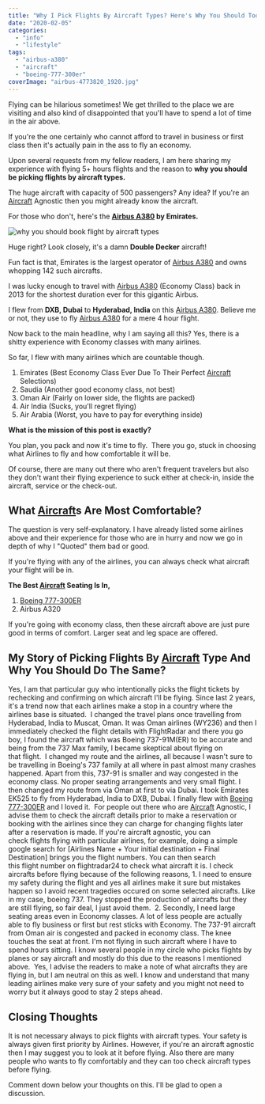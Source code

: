 ```yaml
---
title: "Why I Pick Flights By Aircraft Types? Here's Why You Should Too"
date: "2020-02-05"
categories: 
  - "info"
  - "lifestyle"
tags: 
  - "airbus-a380"
  - "aircraft"
  - "boeing-777-300er"
coverImage: "airbus-4773820_1920.jpg"
---
```


Flying can be hilarious sometimes! We get thrilled to the place we are visiting and also kind of disappointed that you'll have to spend a lot of time in the air above.

If you're the one certainly who cannot afford to travel in business or first class then it's actually pain in the ass to fly an economy.

Upon several requests from my fellow readers, I am here sharing my experience with flying 5+ hours flights and the reason to **why you should be picking flights by aircraft types.**

The huge aircraft with capacity of 500 passengers? Any idea? If you're an [Aircraft](https://sastaeinstein.com/tag/aircraft/ "Aircraft") Agnostic then you might already know the aircraft.

For those who don't, here's the **[Airbus A380](https://sastaeinstein.com/tag/airbus-a380/ "Airbus A380") by Emirates.**

![why you should book flight by aircraft types](posts/2020/02/images/airbus-4773820_1920-1024x683.jpg)

Huge right? Look closely, it's a damn **Double Decker** aircraft!

Fun fact is that, Emirates is the largest operator of [Airbus A380](https://sastaeinstein.com/tag/airbus-a380/ "Airbus A380") and owns whopping 142 such aircrafts.

I was lucky enough to travel with [Airbus A380](https://sastaeinstein.com/tag/airbus-a380/ "Airbus A380") (Economy Class) back in 2013 for the shortest duration ever for this gigantic Airbus.

I flew from **DXB, Dubai** to **Hyderabad, India** on this [Airbus A380](https://sastaeinstein.com/tag/airbus-a380/ "Airbus A380"). Believe me or not, they use to fly [Airbus A380](https://sastaeinstein.com/tag/airbus-a380/ "Airbus A380") for a mere 4 hour flight.

Now back to the main headline, why I am saying all this? Yes, there is a shitty experience with Economy classes with many airlines.

So far, I flew with many airlines which are countable though.

1. Emirates (Best Economy Class Ever Due To Their Perfect [Aircraft](https://sastaeinstein.com/tag/aircraft/ "Aircraft") Selections)
2. Saudia (Another good economy class, not best)
3. Oman Air (Fairly on lower side, the flights are packed)
4. Air India (Sucks, you'll regret flying)
5. Air Arabia (Worst, you have to pay for everything inside)

**What is the mission of this post is exactly?**

You plan, you pack and now it's time to fly.  There you go, stuck in choosing what Airlines to fly and how comfortable it will be.

Of course, there are many out there who aren't frequent travelers but also they don't want their flying experience to suck either at check-in, inside the aircraft, service or the check-out.

## What [Aircraft](https://sastaeinstein.com/tag/aircraft/ "Aircraft")s Are Most Comfortable?

The question is very self-explanatory. I have already listed some airlines above and their experience for those who are in hurry and now we go in depth of why I "Quoted" them bad or good.

If you're flying with any of the airlines, you can always check what aircraft your flight will be in.

**The Best [Aircraft](https://sastaeinstein.com/tag/aircraft/ "Aircraft") Seating Is In,**

1. [Boeing 777-300ER](https://sastaeinstein.com/tag/boeing-777-300er/ "Boeing 777-300ER")
2. Airbus A320

If you're going with economy class, then these aircraft above are just pure good in terms of comfort. Larger seat and leg space are offered.

## My Story of Picking Flights By [Aircraft](https://sastaeinstein.com/tag/aircraft/ "Aircraft") Type And Why You Should Do The Same?

Yes, I am that particular guy who intentionally picks the flight tickets by rechecking and confirming on which aircraft I'll be flying. Since last 2 years, it's a trend now that each airlines make a stop in a country where the airlines base is situated.  I changed the travel plans once travelling from Hyderabad, India to Muscat, Oman. It was Oman airlines (WY236) and then I immediately checked the flight details with FlightRadar and there you go boy, I found the aircraft which was Boeing 737-91M(ER) to be accurate and being from the 737 Max family, I became skeptical about flying on that flight.  I changed my route and the airlines, all because I wasn't sure to be travelling in Boeing's 737 family at all where in past almost many crashes happened. Apart from this, 737-91 is smaller and way congested in the economy class. No proper seating arrangements and very small flight. I then changed my route from via Oman at first to via Dubai. I took Emirates EK525 to fly from Hyderabad, India to DXB, Dubai. I finally flew with [Boeing 777-300ER](https://sastaeinstein.com/tag/boeing-777-300er/ "Boeing 777-300ER") and I loved it.  For people out there who are [Aircraft](https://sastaeinstein.com/tag/aircraft/ "Aircraft") Agnostic, I advise them to check the aircraft details prior to make a reservation or booking with the airlines since they can charge for changing flights later after a reservation is made. If you're aircraft agnostic, you can check flights flying with particular airlines, for example, doing a simple google search for \[Airlines Name + Your initial destination + Final Destination\] brings you the flight numbers. You can then search this flight number on flightradar24 to check what aircraft it is. I check aircrafts before flying because of the following reasons, 1. I need to ensure my safety during the flight and yes all airlines make it sure but mistakes happen so I avoid recent tragedies occured on some selected aircrafts. Like in my case, boeing 737. They stopped the production of aircrafts but they are still flying, so fair deal, I just avoid them.  2. Secondly, I need large seating areas even in Economy classes. A lot of less people are actually able to fly business or first but rest sticks with Economy. The 737-91 aircraft from Oman air is congested and packed in economy class. The knee touches the seat at front. I'm not flying in such aircraft where I have to spend hours sitting. I know several people in my circle who picks flights by planes or say aircraft and mostly do this due to the reasons I mentioned above.  Yes, I advise the readers to make a note of what aircrafts they are flying in, but I am neutral on this as well. I know and understand that many leading airlines make very sure of your safety and you might not need to worry but it always good to stay 2 steps ahead.

## Closing Thoughts

It is not necessary always to pick flights with aircraft types. Your safety is always given first priority by Airlines. However, if you're an aircraft agnostic then I may suggest you to look at it before flying. Also there are many people who wants to fly comfortably and they can too check aircraft types before flying.

Comment down below your thoughts on this. I'll be glad to open a discussion.
